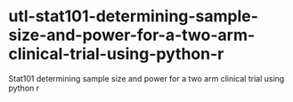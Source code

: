 # utl-stat101-determining-sample-size-and-power-for-a-two-arm-clinical-trial-using-python-r
Stat101 determining sample size and power for a two arm clinical trial using python r
